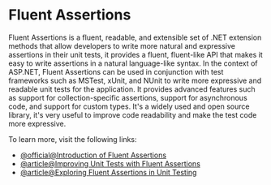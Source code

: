 # Fluent Assertions

Fluent Assertions is a fluent, readable, and extensible set of .NET extension methods that allow developers to write more natural and expressive assertions in their unit tests, it provides a fluent, fluent-like API that makes it easy to write assertions in a natural language-like syntax. In the context of ASP.NET, Fluent Assertions can be used in conjunction with test frameworks such as MSTest, xUnit, and NUnit to write more expressive and readable unit tests for the application. It provides advanced features such as support for collection-specific assertions, support for asynchronous code, and support for custom types. It's a widely used and open source library, it's very useful to improve code readability and make the test code more expressive.

To learn more, visit the following links:

- [@official@Introduction of Fluent Assertions](https://fluentassertions.com/introduction)
- [@article@Improving Unit Tests with Fluent Assertions](https://code-maze.com/unit-tests-with-fluent-assertions/)
- [@article@Exploring Fluent Assertions in Unit Testing](https://www.meziantou.net/exploring-fluent-assertions.htm)
